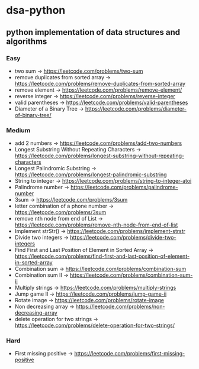# dsa-python

## python implementation of data structures and algorithms

### Easy

- two sum -> https://leetcode.com/problems/two-sum
- remove duplicates from sorted array -> https://leetcode.com/problems/remove-duplicates-from-sorted-array
- remove element -> https://leetcode.com/problems/remove-element/
- reverse integer -> https://leetcode.com/problems/reverse-integer
- valid parentheses -> https://leetcode.com/problems/valid-parentheses
- Diameter of a Binary Tree -> https://leetcode.com/problems/diameter-of-binary-tree/

### Medium

- add 2 numbers -> https://leetcode.com/problems/add-two-numbers
- Longest Substring Without Repeating Characters -> https://leetcode.com/problems/longest-substring-without-repeating-characters
- Longest Palindromic Substring -> https://leetcode.com/problems/longest-palindromic-substring
- String to integer -> https://leetcode.com/problems/string-to-integer-atoi
- Palindrome number -> https://leetcode.com/problems/palindrome-number
- 3sum -> https://leetcode.com/problems/3sum
- letter combination of a phone number -> https://leetcode.com/problems/3sum
- remove nth node from end of List -> https://leetcode.com/problems/remove-nth-node-from-end-of-list
- Implement strStr() -> https://leetcode.com/problems/implement-strstr
- Divide two integers -> https://leetcode.com/problems/divide-two-integers
- Find First and Last Position of Element in Sorted Array -> https://leetcode.com/problems/find-first-and-last-position-of-element-in-sorted-array
- Combination sum -> https://leetcode.com/problems/combination-sum
- Combination sum II -> https://leetcode.com/problems/combination-sum-ii
- Multiply strings -> https://leetcode.com/problems/multiply-strings
- Jump game II -> https://leetcode.com/problems/jump-game-ii
- Rotate image -> https://leetcode.com/problems/rotate-image
- Non decreasing array -> https://leetcode.com/problems/non-decreasing-array
- delete operation for two strings -> https://leetcode.com/problems/delete-operation-for-two-strings/

### Hard

- First missing positive -> https://leetcode.com/problems/first-missing-positive
